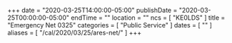 +++
date = "2020-03-25T14:00:00-05:00"
publishDate = "2020-03-25T00:00:00-05:00"
endTime = ""
location = ""
ncs = [ "KE0LDS" ]
title = "Emergency Net 0325"
categories = [ "Public Service" ]
dates = [ "" ]
aliases = [ "/cal/2020/03/25/ares-net/" ]
+++
